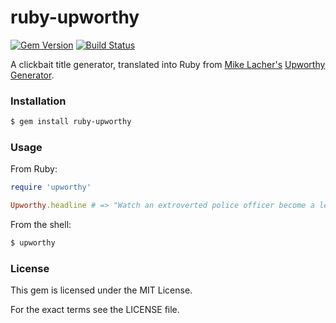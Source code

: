 ruby-upworthy
==============

[![Gem Version](https://badge.fury.io/rb/ruby-upworthy.svg)](http://badge.fury.io/rb/ruby-upworthy)
[![Build Status](https://drone.io/github.com/woodruffw/ruby-upworthy/status.png)](https://drone.io/github.com/woodruffw/ruby-upworthy/latest)

A clickbait title generator, translated into Ruby from
[Mike Lacher's](http://mikelacher.com/)
[Upworthy Generator](http://www.upworthygenerator.com/).

### Installation

```bash
$ gem install ruby-upworthy
```

### Usage

From Ruby:

```ruby
require 'upworthy'

Upworthy.headline # => "Watch an extroverted police officer become a legend with six words"
```

From the shell:

```bash
$ upworthy
```

### License

This gem is licensed under the MIT License.

For the exact terms see the LICENSE file.
